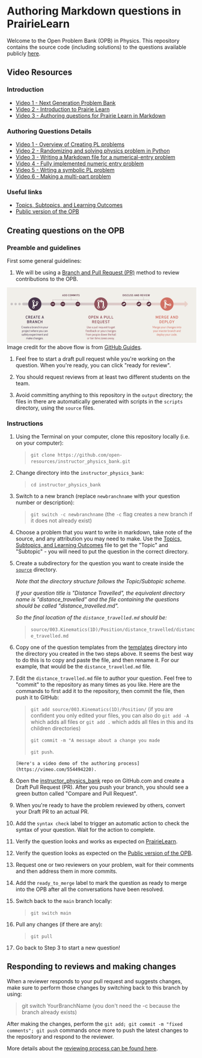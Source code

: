 # Authoring Markdown questions in PrairieLearn

Welcome to the Open Problem Bank (OPB) in Physics.
This repository contains the source code (including solutions) to the questions available publicly [here](https://firas.moosvi.com/oer/physicsbank).

## Video Resources

### Introduction

- [Video 1 - Next Generation Problem Bank](https://vimeo.com/559780900)
- [Video 2 - Introduction to Prairie Learn](https://vimeo.com/554493760)
- [Video 3 - Authoring questions for Prairie Learn in Markdown](https://vimeo.com/554494220)

### Authoring Questions Details

- [Video 1 - Overview of Creating PL problems](https://www.youtube.com/watch?v=hFYwxmLDORw&list=PLfhjdV-pwMOa7HeYtI4Qd9QRMPfv77Wamz)
- [Video 2 - Randomizing and solving physics problem in Python](https://www.youtube.com/watch?v=CCnc7bspuZg&list=PLfhjdV-pwMOa7HeYtI4Qd9QRMPfv77Wam&index=2)
- [Video 3 - Writing a Markdown file for a numerical-entry problem](https://www.youtube.com/watch?v=ZoZYZlmvh_Y&list=PLfhjdV-pwMOa7HeYtI4Qd9QRMPfv77Wam&index=3)
- [Video 4 - Fully implemented numeric entry problem](https://www.youtube.com/watch?v=ujCbACEbizA&list=PLfhjdV-pwMOa7HeYtI4Qd9QRMPfv77Wam&index=4)
- [Video 5 - Wrting a symbolic PL problem](https://www.youtube.com/watch?v=P0sK1WS2p98&list=PLfhjdV-pwMOa7HeYtI4Qd9QRMPfv77Wam&index=5)
- [Video 6 - Making a multi-part problem](https://www.youtube.com/watch?v=ftPXBcMCROc&list=PLfhjdV-pwMOa7HeYtI4Qd9QRMPfv77Wam&index=6)

### Useful links

- [Topics, Subtopics, and Learning Outcomes](https://github.com/open-resources/learning_outcomes/blob/main/Masterlist.csv)
- [Public version of the OPB](https://firas.moosvi.com/oer/physics_bank)

## Creating questions on the OPB

### Preamble and guidelines

First some general guidelines:

1. We will be using a [Branch and Pull Request (PR)](https://guides.github.com/introduction/flow/) method to review contributions to the OPB.

![The GitHub Flow: Branch off main, add commits, create a pull request, discuss, and then merge it in.](dev_images/flow.png)
Image credit for the above flow is from [GitHub Guides](https://guides.github.com/pdfs/githubflow-online.pdf).

1. Feel free to start a draft pull request while you're working on the question. When you're ready, you can click "ready for review". 

1. You should request reviews from at least two different students on the team.

1. Avoid committing anything to this repository in the `output` directory; the files in there are automatically generated with scripts in the `scripts` directory, using the `source` files.

### Instructions

1. Using the Terminal on your computer, clone this repository locally (i.e. on your computer):

    > `git clone https://github.com/open-resources/instructor_physics_bank.git`

1. Change directory into the `instructor_physics_bank`:

    > `cd instructor_physics_bank`

1. Switch to a new branch (replace `newbranchname` with your question number or description):

    > `git switch -c newbranchname` (the `-c` flag creates a new branch if it does not already exist)

1. Choose a problem that you want to write in markdown, take note of the source, and any attribution you may need to make. Use the [Topics, Subtopics, and Learning Outcomes](https://github.com/open-resources/learning_outcomes/blob/main/Masterlist.csv) file to get the "Topic" and "Subtopic" - you will need to put the question in the correct directory.

1. Create a subdirectory for the question you want to create inside the [`source`](https://github.com/open-resources/instructor_physics_bank/tree/main/source) directory.

    *Note that the directory structure follows the Topic/Subtopic scheme.*

    *If your question title is "Distance Travelled", the equivalent directory name is "distance_travelled" and the file containing the questions should be called "distance_travelled.md".*


    *So the final location of the `distance_travelled.md` should be:*

    > `source/003.Kinematics(1D)/Position/distance_travelled/distance_travelled.md`

1. Copy one of the question templates from the [templates](https://github.com/open-resources/instructor_physics_bank/tree/main/templates) directory into the directory you created in the two steps above. It seems the best way to do this is to copy and paste the file, and then rename it. For our example, that would be the `distance_travelled.md` file.

1. Edit the `distance_travelled.md` file to author your question. Feel free to "commit" to the repository as many times as you like. Here are the commands to first add it to the repository, then commit the file, then push it to GitHub:

    > `git add source/003.Kinematics(1D)/Position/` (if you are confident you only edited your files, you can also do `git add -A` which adds all files or `git add .` which adds all files in this and its children directories)
    > 
    > `git commit -m "A message about a change you made`
    > 
    > `git push`.

    ```{tip}
    [Here's a video demo of the authoring process](https://vimeo.com/554494220).
    ```

1. Open the [instructor_physics_bank](https://github.com/open-resources/instructor_physics_bank) repo on GitHub.com and create a Draft Pull Request (PR). After you push your branch, you should see a green button called "Compare and Pull Request". 

1. When you're ready to have the problem reviewed by others, convert your Draft PR to an actual PR.

1. Add the `syntax check` label to trigger an automatic action to check the syntax of your question. Wait for the action to complete.

1. Verify the question looks and works as expected on [PrairieLearn](https://ca.prairielearn.org/pl/course_instance/2320/instructor/course_admin/questions).

1. Verify the question looks as expected on the [Public version of the OPB](https://firas.moosvi.com/oer/physicsbank).

1. Request one or two reviewers on your problem, wait for their comments and then address them in more commits.

1. Add the `ready_to_merge` label to mark the question as ready to merge into the OPB after all the conversations have been resolved.

1. Switch back to the `main` branch locally:

    > `git switch main`

1. Pull any changes (if there are any):

    > `git pull`

1. Go back to Step 3 to start a new question!

## Responding to reviews and making changes

When a reviewer responds to your pull request and suggests changes, make sure to perform those changes by switching back to this branch by using:

> git switch YourBranchName (you don't need the -c because the branch already exists)

After making the changes, perform the `git add; git commit -m "fixed comments"; git push` commands once more to push the latest changes to the repository and respond to the reviewer.

More details about the [reviewing process can be found here](../guides/reviews.md).